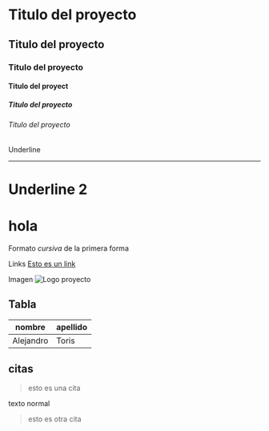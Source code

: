 #  Titulo del proyecto
## Titulo del proyecto
### Titulo del proyecto
#### Titulo del proyect
##### Titulo del proyecto
###### Titulo del proyecto
Underline
______________
Underline 2
==============
# hola
Formato *cursiva* de la primera forma

Links
<a href="https://www.google.com.mx/?hl=es-419">Esto es un link<a/>
  
Imagen
![Logo proyecto](https://i.pinimg.com/originals/d3/6b/f1/d36bf181adafe9c182fb3927baa20b41.jpg)

## Tabla
|nombre|apellido|
|------|------|
|Alejandro|Toris|
## citas
>esto es una cita

texto  normal

>esto es otra cita
